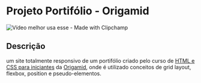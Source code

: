 # Projeto Portifólio - Origamid

![Vídeo melhor usa esse - Made with Clipchamp](https://github.com/Karolayne-silva/projeto-portifolio-origamid/assets/96891482/bdd522fb-f523-411d-a9eb-a8caa31b2921)


## Descrição

um site totalmente responsivo de um portifólio criado pelo curso de <a href="https://www.origamid.com/curso/html-e-css-para-iniciantes/">HTML e CSS para iniciantes</a> da <a href="https://www.origamid.com/">Origamid</a>, onde é utilizado conceitos de grid layout, flexbox, position e pseudo-elementos.
